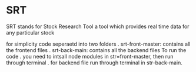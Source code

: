 # SRT
SRT stands for Stock Research Tool a tool which provides real time data for any particular stock

for simplicity code seperaetd into two folders
    . srt-front-master: contains all the frontend files
    . srt-back-main: contains all the backend files
To run the code 
    . you need to intsall node modules in str=front-master, then run through terminal
    . for backend file run through terminal in str-back-main.

